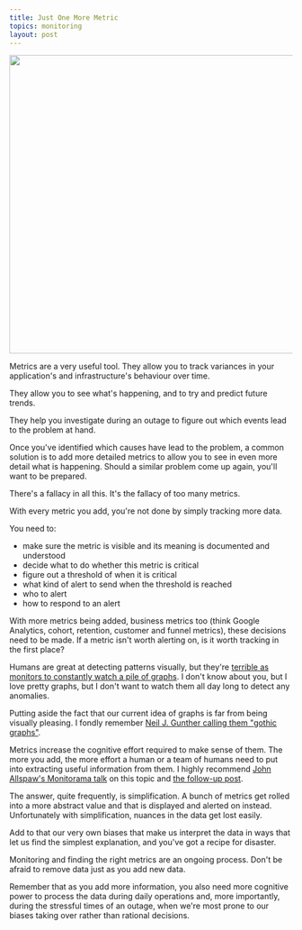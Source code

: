 ```yaml
---
title: Just One More Metric
topics: monitoring
layout: post
---
```

<img src="http://s3itch.paperplanes.de/Instrument__Librato_Metrics_20130807_171104.jpg" width="530">

Metrics are a very useful tool. They allow you to track variances in your
application's and infrastructure's behaviour over time.

They allow you to see what's happening, and to try and predict future trends.

They help you investigate during an outage to figure out which events lead to
the problem at hand.

Once you've identified which causes have lead to the problem, a common solution
is to add more detailed metrics to allow you to see in even more detail what is
happening. Should a similar problem come up again, you'll want to be prepared.

There's a fallacy in all this. It's the fallacy of too many metrics.

With every metric you add, you're not done by simply tracking more data.

You need to:

- make sure the metric is visible and its meaning is documented and understood
- decide what to do whether this metric is critical
- figure out a threshold of when it is critical
- what kind of alert to send when the threshold is reached
- who to alert
- how to respond to an alert

With more metrics being added, business metrics too (think Google Analytics,
cohort, retention, customer and funnel metrics), these decisions need to be
made. If a metric isn't worth alerting on, is it worth tracking in the first
place?

Humans are great at detecting patterns visually, but they're [terrible as
monitors to constantly watch a pile of
graphs](http://www.macroresilience.com/2011/12/29/people-make-poor-monitors-for-computers/).
I don't know about you, but I love pretty graphs, but I don't want to watch them
all day long to detect any anomalies.

Putting aside the fact that our current idea of graphs is far from being
visually pleasing. I fondly remember [Neil J. Gunther calling them "gothic
graphs"](http://vimeo.com/67159604).

Metrics increase the cognitive effort required to make sense of them. The more
you add, the more effort a human or a team of humans need to put into extracting
useful information from them. I highly recommend [John Allspaw's Monitorama
talk](http://vimeo.com/67158676) on this topic and [the follow-up
post](http://www.kitchensoap.com/2013/07/22/owning-attention-considerations-for-alert-design/).

The answer, quite frequently, is simplification. A bunch of metrics get rolled
into a more abstract value and that is displayed and alerted on instead.
Unfortunately with simplification, nuances in the data get lost easily.

Add to that our very own biases that make us interpret the data in ways that let
us find the simplest explanation, and you've got a recipe for disaster. 

Monitoring and finding the right metrics are an ongoing process. Don't be afraid
to remove data just as you add new data.

Remember that as you add more information, you also need more cognitive power to
process the data during daily operations and, more importantly, during
the stressful times of an outage, when we're most prone to our biases taking
over rather than rational decisions.
